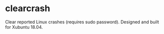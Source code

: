 # clearcrash

Clear reported Linux crashes (requires sudo password).  Designed and built for Xubuntu 18.04.
